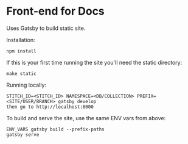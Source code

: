 # Front-end for Docs

Uses Gatsby to build static site.

Installation:

```
npm install
```

If this is your first time running the site you'll need the static directory:

```
make static
```

Running locally:

```
STITCH_ID=<STITCH_ID> NAMESPACE=<DB/COLLECTION> PREFIX=<SITE/USER/BRANCH> gatsby develop
then go to http://localhost:8000
```

To build and serve the site, use the same ENV vars from above:

```
ENV_VARS gatsby build --prefix-paths
gatsby serve
```

